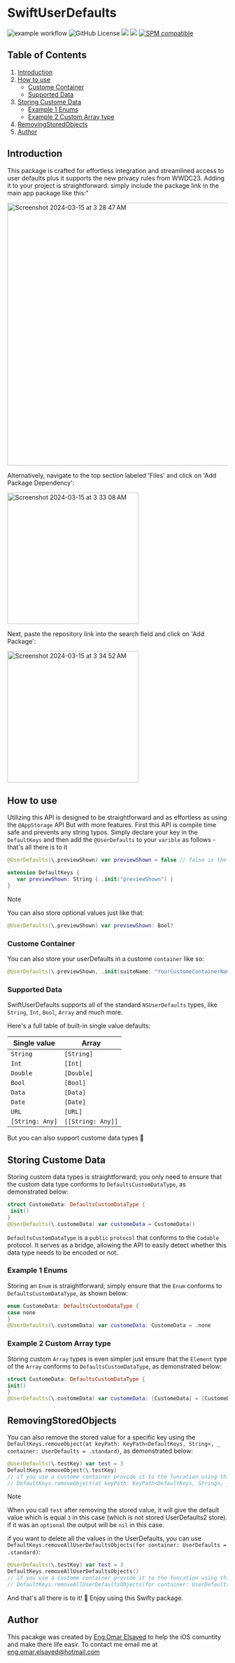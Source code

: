 # SwiftUserDefaults
![example workflow](https://github.com/EngOmarElsayed/SwiftUserDefaults/actions/workflows/swift.yml/badge.svg)
![GitHub License](https://img.shields.io/github/license/EngOmarElsayed/SwiftUserDefaults)
[![](https://img.shields.io/endpoint?url=https%3A%2F%2Fswiftpackageindex.com%2Fapi%2Fpackages%2FEngOmarElsayed%2FSwiftUserDefaults%2Fbadge%3Ftype%3Dswift-versions)](https://swiftpackageindex.com/EngOmarElsayed/SwiftUserDefaults)
[![](https://img.shields.io/endpoint?url=https%3A%2F%2Fswiftpackageindex.com%2Fapi%2Fpackages%2FEngOmarElsayed%2FSwiftUserDefaults%2Fbadge%3Ftype%3Dplatforms)](https://swiftpackageindex.com/EngOmarElsayed/SwiftUserDefaults)
[![SPM compatible](https://img.shields.io/badge/SPM-compatible-4BC51D.svg?style=flat)](#swift-package-manager)

## Table of Contents
1. [Introduction](#introduction)
2. [How to use](#section-1)
   - [Custome Container](#sub-topic-1.1)
   - [Supported Data](#sub-topic-1.2)
3. [Storing Custome Data](#section-2)
   - [Example 1 Enums](#sub-topic-2.1)
   - [Example 2 Custom Array type](#sub-topic-2.2)
4. [RemovingStoredObjects](#section-3) 
5. [Author](#conclusion)

## Introduction <a name="introduction"></a>
This package is crafted for effortless integration and streamlined access to user defaults plus it supports the new privacy rules from WWDC23. Adding it to your project is straightforward: simply include the package link in the main app package like this:"

<img width="600" alt="Screenshot 2024-03-15 at 3 28 47 AM" src="https://github.com/EngOmarElsayed/SwiftUserDefaults/assets/125718818/749fcc36-13c9-4b04-84b8-c93893162a3d">

Alternatively, navigate to the top section labeled 'Files' and click on 'Add Package Dependency':

<img width="300" alt="Screenshot 2024-03-15 at 3 33 08 AM" src="https://github.com/EngOmarElsayed/SwiftUserDefaults/assets/125718818/835a99dc-6ed3-4e35-9ed2-4458ec6935de">

Next, paste the repository link into the search field and click on 'Add Package':

<img width="300" alt="Screenshot 2024-03-15 at 3 34 52 AM" src="https://github.com/EngOmarElsayed/SwiftUserDefaults/assets/125718818/2d5ba858-9e78-4517-a233-85fb936fd4a1">

## How to use <a name="section-1"></a>
Utilizing this API is designed to be straightforward and as effortless as using the `@AppStorage` API But with more features. First this API is compile time safe and prevents any string typos. Simply declare your key in the `DefaultKeys` and then add the `@UserDefaults` to your `varible` as follows - that's all there is to it

```swift
@UserDefaults(\.previewShown) var previewShown = false // false is the default value
```

```swift
extension DefaultKeys {
   var previewShown: String { .init("previewShown") }
}
```

> [!NOTE]  
> You can also store optional values just like that:
> ```swift
> @UserDefaults(\.previewShown) var previewShown: Bool?
> ```

### Custome Container <a name="sub-topic-1.1"></a>
You can also store your userDefaults in a custome `container` like so: 
```swift
@UserDefaults(\.previewShown, .init(suiteName: "YourCustomeContainerName")) var previewShown = false
```
### Supported Data <a name="sub-topic-1.2"></a>
SwiftUserDefaults supports all of the standard `NSUserDefaults` types, like `String`, `Int`, `Bool`, `Array` and much more.

Here's a full table of built-in single value defaults:

| Single value     | Array                |
| ---------------- | -------------------- |
| `String`         | `[String]`           |
| `Int`            | `[Int]`              |
| `Double`         | `[Double]`           |
| `Bool`           | `[Bool]`             |
| `Data`           | `[Data]`             |
| `Date`           | `[Date]`             |
| `URL`            | `[URL]`              |
| `[String: Any]`  | `[[String: Any]]`    |

But you can also support custome data types 🚀

## Storing Custome Data <a name="section-2"></a>
Storing custom data types is straightforward; you only need to ensure that the custom data type conforms to `DefaultsCustomDataType`, as demonstrated below:

```swift
struct CustomeData: DefaultsCustomDataType {
 init()
}
@UserDefaults(\.customeData) var customeData = CustomeData()
```

`DefaultsCustomDataType` is a `public` `protocol` that conforms to the `Codable` protocol. It serves as a bridge, allowing the API to easily detect whether this data type needs to be encoded or not.

### Example 1 Enums <a name="sub-topic-2.1"></a>
Storing an `Enum` is straightforward; simply ensure that the `Enum` conforms to `DefaultsCustomDataType`, as shown below:

```swift
enum CustomeData: DefaultsCustomDataType {
case none
}
@UserDefaults(\.customeData) var customeData: CustomeData = .none
```
### Example 2 Custom Array type <a name="sub-topic-2.2"></a>
Storing custom `Array` types is even simpler just ensure that the `Element` type of the `Array` conforms to `DefaultsCustomDataType`, as demonstrated below:

```swift
struct CustomeData: DefaultsCustomDataType {
init()
}
@UserDefaults(\.customeData) var customeData: [CustomeData] = [CustomeData()]
```

## RemovingStoredObjects <a name="section-3"></a>
You can also remove the stored value for a specific key using the `DefaultKeys.removeObject(at keyPath: KeyPath<DefaultKeys, String>, _ container: UserDefaults = .standard)`, as demonstrated below:

```swift
@UserDefaults(\.testKey) var test = 3
DefaultKeys.removeObject(\.testKey)
// if you use a custome container provide it to the funcation using this syntax, 
// DefaultKeys.removeObject(at keyPath: KeyPath<DefaultKeys, String>, _ container: UserDefaults = .standard)
```

> [!NOTE]  
> When you call `test` after removing the stored value, it will give the default value which is equal `3` in this case (which is not stored UserDefaults2 store).
> if it was an `optional` the output will be `nil` in this case.

if you want to delete all the values in the UserDefaults, you can use `DefaultKeys.removeAllUserDefaultsObjects(for container: UserDefaults = .standard)`:

```swift
@UserDefaults(\.testKey) var test = 3
DefaultKeys.removeAllUserDefaultsObjects()
// if you use a custome container provide it to the funcation using this syntax, 
// DefaultKeys.removeAllUserDefaultsObjects(for container: UserDefaults = .standard)
```

And that's all there is to it! 🚀 Enjoy using this Swifty package.

## Author <a name="conclusion"></a>
This pacakge was created by [Eng.Omar Elsayed](https://www.deveagency.com/) to help the iOS comuntity and make there life easir. To contact me email me at eng.omar.elsayed@hotmail.com

